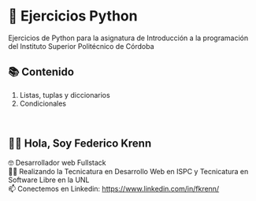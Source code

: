 # 🐍 Ejercicios Python

Ejercicios de Python para la asignatura de Introducción a la programación del Instituto Superior Politécnico de Córdoba

## 📚 Contenido

1. Listas, tuplas y diccionarios
2. Condicionales


<br>

## 🙋‍♂️ Hola, Soy Federico Krenn
:nerd_face: Desarrollador web Fullstack
<br>
👨‍🎓 Realizando la Tecnicatura en Desarrollo Web en ISPC y Tecnicatura en Software Libre en la UNL
<br>
📫 Conectemos en Linkedin: https://www.linkedin.com/in/fkrenn/